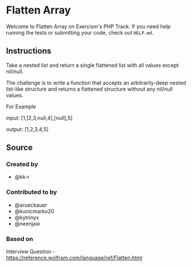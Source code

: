 # Flatten Array

Welcome to Flatten Array on Exercism's PHP Track.
If you need help running the tests or submitting your code, check out `HELP.md`.

## Instructions

Take a nested list and return a single flattened list with all values except nil/null.

The challenge is to write a function that accepts an arbitrarily-deep nested list-like structure and returns a flattened structure without any nil/null values.

For Example

input: [1,[2,3,null,4],[null],5]

output: [1,2,3,4,5]

## Source

### Created by

- @kk-r

### Contributed to by

- @arueckauer
- @kunicmarko20
- @kytrinyx
- @neenjaw

### Based on

Interview Question - https://reference.wolfram.com/language/ref/Flatten.html